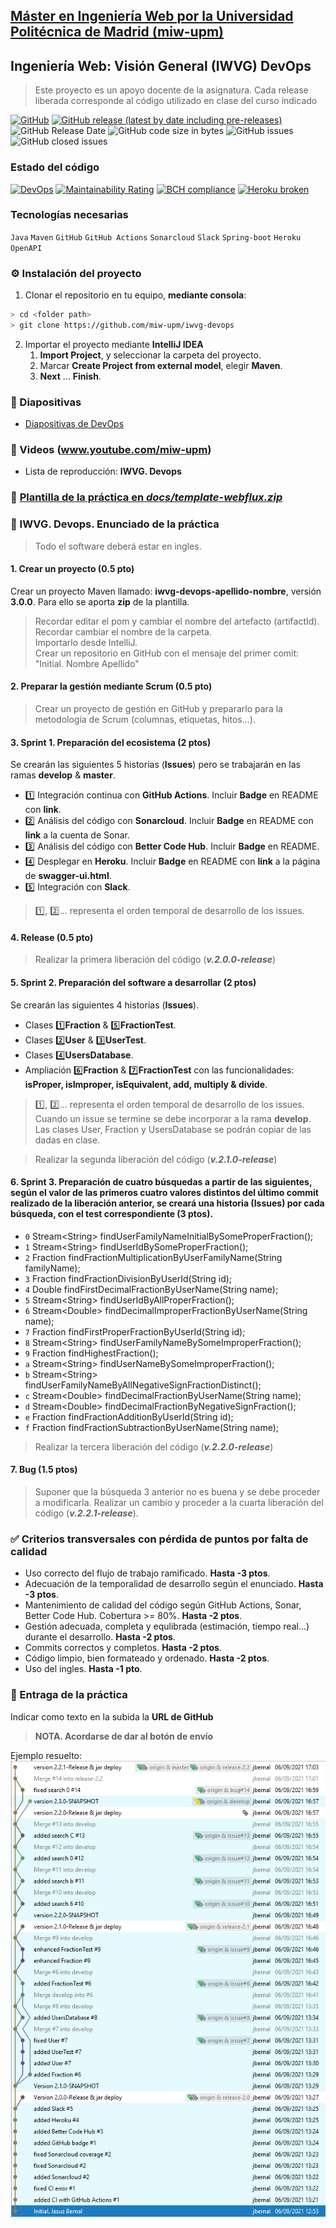 ## [Máster en Ingeniería Web por la Universidad Politécnica de Madrid (miw-upm)](http://miw.etsisi.upm.es)
## Ingeniería Web: Visión General (IWVG) DevOps
> Este proyecto es un apoyo docente de la asignatura. Cada release liberada corresponde al código utilizado en clase del curso indicado

[![GitHub](https://img.shields.io/github/license/miw-upm/iwvg-devops?color=informational)](https://github.com/miw-upm/iwvg-devops/blob/develop/LICENSE.md)
[![GitHub release (latest by date including pre-releases)](https://img.shields.io/github/v/release/miw-upm/iwvg-devops?color=informational)](https://github.com/miw-upm/iwvg-devops/releases)
![GitHub Release Date](https://img.shields.io/github/release-date/miw-upm/iwvg-devops?color=informational)
![GitHub code size in bytes](https://img.shields.io/github/languages/code-size/miw-upm/iwvg-devops)
![GitHub issues](https://img.shields.io/github/issues/miw-upm/iwvg-devops?color=important)
![GitHub closed issues](https://img.shields.io/github/issues-closed/miw-upm/iwvg-devops?color=informational)

### Estado del código
[![DevOps](https://github.com/miw-upm/iwvg-devops/actions/workflows/test-sonar.yml/badge.svg)](https://github.com/miw-upm/iwvg-devops/actions/workflows/test-sonar.yml)
[![Maintainability Rating](https://sonarcloud.io/api/project_badges/measure?project=es.upm.miw%3Aiwvg-devops&metric=sqale_rating)](https://sonarcloud.io/dashboard?id=es.upm.miw%3Aiwvg-devops)
[![BCH compliance](https://bettercodehub.com/edge/badge/miw-upm/iwvg-devops?branch=develop)](https://bettercodehub.com/results/miw-upm/iwvg-devops)
[![Heroku broken](https://iwvg-devops.herokuapp.com/system/version-badge)](https://iwvg-devops.herokuapp.com/swagger-ui.html)

### Tecnologías necesarias
`Java` `Maven` `GitHub` `GitHub Actions` `Sonarcloud` `Slack` `Spring-boot` `Heroku` `OpenAPI`

### :gear: Instalación del proyecto
1. Clonar el repositorio en tu equipo, **mediante consola**:
```sh
> cd <folder path>
> git clone https://github.com/miw-upm/iwvg-devops
```
2. Importar el proyecto mediante **IntelliJ IDEA**
   1. **Import Project**, y seleccionar la carpeta del proyecto.
   1. Marcar **Create Project from external model**, elegir **Maven**.
   1. **Next** … **Finish**.

### :book: Diapositivas
* [Diapositivas de DevOps](docs/miw-iwvg-devops-slides.pdf)   

### :movie_camera: Videos (www.youtube.com/miw-upm)
* Lista de reproducción: **IWVG. Devops**

### :dvd: [Plantilla de la práctica en _docs/template-webflux.zip_](docs/template-webflux.zip)

### :page_with_curl: IWVG. Devops. Enunciado de la práctica
> Todo el software deberá estar en ingles.

#### 1. Crear un proyecto (**0.5 pto**)
Crear un proyecto Maven llamado: **iwvg-devops-apellido-nombre**, versión **3.0.0**. Para ello se aporta **zip** de la
plantilla.
> Recordar editar el pom y cambiar el nombre del artefacto (artifactId).   
> Recordar cambiar el nombre de la  carpeta.   
> Importarlo desde IntelliJ.   
> Crear un repositorio en GitHub con el mensaje del primer comit: "Initial. Nombre Apellido"   
 
#### 2. Preparar la gestión mediante Scrum (**0.5 pto**)
> Crear un proyecto de gestión en GitHub y prepararlo para la metodología de Scrum (columnas, etiquetas, hitos...).   

#### 3. Sprint 1. Preparación del ecosistema (**2 ptos**)
Se crearán las siguientes 5 historias (**Issues**) pero se trabajarán en las ramas **develop** & **master**.
* :one: Integración continua con **GitHub Actions**. Incluir **Badge** en README con **link**.
* :two: Análisis del código con **Sonarcloud**. Incluir **Badge** en README con **link** a la cuenta de Sonar.
* :three: Análisis del código con **Better Code Hub**. Incluir **Badge** en README.
* :four: Desplegar en **Heroku**. Incluir **Badge** en README con **link** a la página de **swagger-ui.html**.
* :five: Integración con **Slack**.
> :one:, :two:... representa el orden temporal de desarrollo de los issues.

#### 4. Release (**0.5 pto**)
> Realizar la primera liberación del código (_**v.2.0.0-release**_)

#### 5. Sprint 2. Preparación del software a desarrollar (**2 ptos**)
Se crearán las siguientes 4 historias (**Issues**).
* Clases :one:**Fraction** & :five:**FractionTest**.
* Clases :two:**User** & :three:**UserTest**.
* Clases :four:**UsersDatabase**.
* Ampliación :six:**Fraction** & :seven:**FractionTest** con las funcionalidades: **isProper, isImproper, isEquivalent, add, multiply & divide**.
> :one:, :two:... representa el orden temporal de desarrollo de los issues. Cuando un issue se termine se debe incorporar a la rama **develop**. Las clases User, Fraction y UsersDatabase se podrán copiar de las dadas en clase.

> Realizar la segunda liberación del código (_**v.2.1.0-release**_)

#### 6. Sprint 3. Preparación de cuatro búsquedas a partir de las siguientes, según el valor de las primeros cuatro valores distintos del último commit realizado de la liberación anterior, se creará una historia (**Issues**) por cada búsqueda, con el test correspondiente (**3 ptos**).

* `0` Stream&lt;String> findUserFamilyNameInitialBySomeProperFraction();
* `1` Stream&lt;String> findUserIdBySomeProperFraction();
* `2` Fraction findFractionMultiplicationByUserFamilyName(String familyName);
* `3` Fraction findFractionDivisionByUserId(String id);
* `4` Double findFirstDecimalFractionByUserName(String name);
* `5` Stream&lt;String> findUserIdByAllProperFraction();
* `6` Stream&lt;Double> findDecimalImproperFractionByUserName(String name);
* `7` Fraction findFirstProperFractionByUserId(String id);
* `8` Stream&lt;String> findUserFamilyNameBySomeImproperFraction();
* `9` Fraction findHighestFraction();
* `a` Stream&lt;String> findUserNameBySomeImproperFraction();
* `b` Stream&lt;String> findUserFamilyNameByAllNegativeSignFractionDistinct();
* `c` Stream&lt;Double> findDecimalFractionByUserName(String name);
* `d` Stream&lt;Double> findDecimalFractionByNegativeSignFraction();
* `e` Fraction findFractionAdditionByUserId(String id);
* `f` Fraction findFractionSubtractionByUserName(String name);

> Realizar la tercera liberación del código (_**v.2.2.0-release**_)

#### 7. Bug (**1.5 ptos**)
> Suponer que la búsqueda 3 anterior no es buena y se debe proceder a modificarla. Realizar un cambio y proceder a la cuarta liberación del código (_**v.2.2.1-release**_).

### :white_check_mark: Criterios transversales **con pérdida de puntos por falta de calidad**
* Uso correcto del flujo de trabajo ramificado. **Hasta -3 ptos**. 
* Adecuación de la temporalidad de desarrollo según el enunciado. **Hasta -3 ptos**.
* Mantenimiento de calidad del código según GitHub Actions, Sonar, Better Code Hub. Cobertura >= 80%. **Hasta -2 ptos**.
* Gestión adecuada, completa y equlibrada (estimación, tiempo real...) durante el desarrollo. **Hasta -2 ptos**.
* Commits correctos y completos. **Hasta -2 ptos**. 
* Código limpio, bien formateado y ordenado. **Hasta -2 ptos**. 
* Uso del ingles. **Hasta -1 pto**.


### :clap: Entraga de la práctica
Indicar como texto en la subida la **URL de GitHub**
> **NOTA. Acordarse de dar al botón de envío**

Ejemplo resuelto:
![](./docs/miw-iwvg-devops-demo.png)

